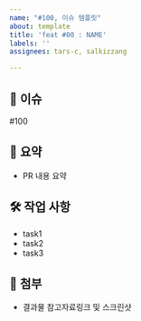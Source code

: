```yaml
---
name: "#100, 이슈 템플릿"
about: template
title: 'feat #00 : NAME'
labels: ''
assignees: tars-c, salkizzang

---
```


## 📌 이슈
#100


## 📝 요약
- PR 내용 요약


## 🛠 작업 사항
- task1
- task2
- task3


## 📸 첨부
- 결과물 참고자료링크 및 스크린샷
